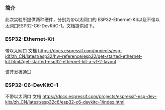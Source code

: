 
### 简介
此次实验所提供两种硬件，分别为带以太网口的 ESP32-Ethernet-Kit以及不带以太网口ESP32-C6-DevKitC-1。文档提供如下。
### ESP32-Ethernet-Kit
带以太网口
文档
https://docs.espressif.com/projects/esp-idf/zh_CN/latest/esp32/hw-reference/esp32/get-started-ethernet-kit.html#get-started-esp32-ethernet-kit-a-v1-2-layout

该开发板通过
### ESP32-C6-DevKitC-1
不带以太网口
文档
https://docs.espressif.com/projects/espressif-esp-dev-kits/zh_CN/latest/esp32c6/esp32-c6-devkitc-1/index.html

